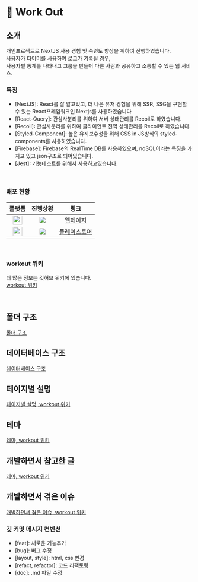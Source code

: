 # 💪 Work Out

## 소개

개인프로젝트로 NextJS 사용 경험 및 숙련도 향상을 위하여 진행하였습니다. <br />
사용자가 타이머를 사용하여 로그가 기록될 경우, <br />
사용자별 통계를 나타내고 그룹을 만들어 다른 사람과 공유하고 소통할 수 있는 웹 서비스. <br />

### 특징

- [NextJS]: React를 잘 알고있고, 더 나은 유저 경험을 위해 SSR, SSG을 구현할 수 있는 React프레임워크인 Nextjs를 사용하였습니다
- [React-Query]: 관심사분리를 위하여 서버 상태관리를 Recoil로 하였습니다.
- [Recoil]: 관심사분리를 위하여 클라이언트 전역 상태관리를 Recoil로 하였습니다.
- [Styled-Component]: 높은 유지보수성을 위해 CSS in JS방식의 styled-components를 사용하였습니다.
- [Firebase]: Firebase의 RealTime DB를 사용하였으며, noSQL이라는 특징을 가지고 있고 json구조로 되어있습니다.
- [Jest]: 기능테스트를 위해서 사용하고있습니다.

<br />

### 배포 현황

|                                                                               플랫폼                                                                                |                              진행상황                               |                                            링크                                             |
| :-----------------------------------------------------------------------------------------------------------------------------------------------------------------: | :-----------------------------------------------------------------: | :-----------------------------------------------------------------------------------------: |
| <img src="https://firebasestorage.googleapis.com/v0/b/workout-21c5f.appspot.com/o/vercel.svg?alt=media&token=011fea83-5bd4-4fcf-b14b-b36f52d94c95" width="25px" />  | <img src="https://img.shields.io/badge/배포중-00b336?style=flat" /> |                       [웹페이지](https://nextjs-workout.vercel.app/)                        |
| <img src="https://firebasestorage.googleapis.com/v0/b/workout-21c5f.appspot.com/o/android.svg?alt=media&token=6387ce48-96be-4010-9ed7-9c71c5c581cd" width="25px" /> | <img src="https://img.shields.io/badge/배포중-00b336?style=flat" /> | [플레이스토어](https://play.google.com/store/apps/details?id=app.vercel.nextjs_workout.twa) |

<br />

### workout 위키

더 많은 정보는 깃허브 위키에 있습니다. <br />
[workout 위키](https://github.com/sangpyokim/nextjs-workout/wiki) <br />

<br />

## 폴더 구조

[폴더 구조](https://github.com/sangpyokim/nextjs-workout/wiki/%ED%8F%B4%EB%8D%94-%EA%B5%AC%EC%A1%B0)
<br />

## 데이터베이스 구조

[데이터베이스 구조](https://github.com/sangpyokim/nextjs-workout/wiki/%EB%8D%B0%EC%9D%B4%ED%84%B0%EB%B2%A0%EC%9D%B4%EC%8A%A4-%EA%B5%AC%EC%A1%B0)
<br/>

## 페이지별 설명

[페이지별 설명, workout 위키](https://github.com/sangpyokim/nextjs-workout/wiki/Home)
<br/>

## 테마

[테마, workout 위키](https://github.com/sangpyokim/nextjs-workout/wiki/Theme)
<br/>

## 개발하면서 참고한 글

[테마, workout 위키](https://github.com/sangpyokim/nextjs-workout/wiki/%EA%B0%9C%EB%B0%9C%ED%95%98%EB%A9%B4%EC%84%9C-%EC%B0%B8%EA%B3%A0%ED%95%9C-%EA%B8%80)
<br/>

## 개발하면서 겪은 이슈

[개발하면서 겪은 이슈, workout 위키](https://github.com/sangpyokim/nextjs-workout/wiki/%EA%B0%9C%EB%B0%9C%ED%95%98%EB%A9%B4%EC%84%9C-%EA%B2%AA%EC%9D%80-%EC%9D%B4%EC%8A%88)
<br/>

### 깃 커밋 메시지 컨벤션

- [feat]: 새로운 기능추가
- [bug]: 버그 수정
- [layout, style]: html, css 변경
- [refact, refactor]: 코드 리팩토링
- [doc]: .md 파일 수정

<br />

